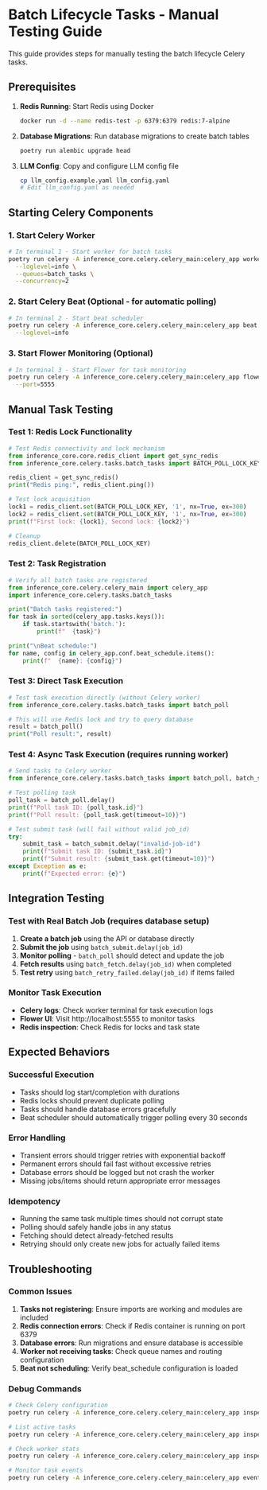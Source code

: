 # Batch Lifecycle Tasks - Manual Testing Guide

This guide provides steps for manually testing the batch lifecycle Celery tasks.

## Prerequisites

1. **Redis Running**: Start Redis using Docker

   ```bash
   docker run -d --name redis-test -p 6379:6379 redis:7-alpine
   ```

2. **Database Migrations**: Run database migrations to create batch tables

   ```bash
   poetry run alembic upgrade head
   ```

3. **LLM Config**: Copy and configure LLM config file
   ```bash
   cp llm_config.example.yaml llm_config.yaml
   # Edit llm_config.yaml as needed
   ```

## Starting Celery Components

### 1. Start Celery Worker

```bash
# In terminal 1 - Start worker for batch tasks
poetry run celery -A inference_core.celery.celery_main:celery_app worker \
  --loglevel=info \
  --queues=batch_tasks \
  --concurrency=2
```

### 2. Start Celery Beat (Optional - for automatic polling)

```bash
# In terminal 2 - Start beat scheduler
poetry run celery -A inference_core.celery.celery_main:celery_app beat \
  --loglevel=info
```

### 3. Start Flower Monitoring (Optional)

```bash
# In terminal 3 - Start Flower for task monitoring
poetry run celery -A inference_core.celery.celery_main:celery_app flower \
  --port=5555
```

## Manual Task Testing

### Test 1: Redis Lock Functionality

```python
# Test Redis connectivity and lock mechanism
from inference_core.core.redis_client import get_sync_redis
from inference_core.celery.tasks.batch_tasks import BATCH_POLL_LOCK_KEY

redis_client = get_sync_redis()
print("Redis ping:", redis_client.ping())

# Test lock acquisition
lock1 = redis_client.set(BATCH_POLL_LOCK_KEY, '1', nx=True, ex=300)
lock2 = redis_client.set(BATCH_POLL_LOCK_KEY, '1', nx=True, ex=300)
print(f"First lock: {lock1}, Second lock: {lock2}")

# Cleanup
redis_client.delete(BATCH_POLL_LOCK_KEY)
```

### Test 2: Task Registration

```python
# Verify all batch tasks are registered
from inference_core.celery.celery_main import celery_app
import inference_core.celery.tasks.batch_tasks

print("Batch tasks registered:")
for task in sorted(celery_app.tasks.keys()):
    if task.startswith('batch.'):
        print(f"  {task}")

print("\nBeat schedule:")
for name, config in celery_app.conf.beat_schedule.items():
    print(f"  {name}: {config}")
```

### Test 3: Direct Task Execution

```python
# Test task execution directly (without Celery worker)
from inference_core.celery.tasks.batch_tasks import batch_poll

# This will use Redis lock and try to query database
result = batch_poll()
print("Poll result:", result)
```

### Test 4: Async Task Execution (requires running worker)

```python
# Send tasks to Celery worker
from inference_core.celery.tasks.batch_tasks import batch_poll, batch_submit

# Test polling task
poll_task = batch_poll.delay()
print(f"Poll task ID: {poll_task.id}")
print(f"Poll result: {poll_task.get(timeout=10)}")

# Test submit task (will fail without valid job_id)
try:
    submit_task = batch_submit.delay("invalid-job-id")
    print(f"Submit task ID: {submit_task.id}")
    print(f"Submit result: {submit_task.get(timeout=10)}")
except Exception as e:
    print(f"Expected error: {e}")
```

## Integration Testing

### Test with Real Batch Job (requires database setup)

1. **Create a batch job** using the API or database directly
2. **Submit the job** using `batch_submit.delay(job_id)`
3. **Monitor polling** - `batch_poll` should detect and update the job
4. **Fetch results** using `batch_fetch.delay(job_id)` when completed
5. **Test retry** using `batch_retry_failed.delay(job_id)` if items failed

### Monitor Task Execution

- **Celery logs**: Check worker terminal for task execution logs
- **Flower UI**: Visit http://localhost:5555 to monitor tasks
- **Redis inspection**: Check Redis for locks and task state

## Expected Behaviors

### Successful Execution

- Tasks should log start/completion with durations
- Redis locks should prevent duplicate polling
- Tasks should handle database errors gracefully
- Beat scheduler should automatically trigger polling every 30 seconds

### Error Handling

- Transient errors should trigger retries with exponential backoff
- Permanent errors should fail fast without excessive retries
- Database errors should be logged but not crash the worker
- Missing jobs/items should return appropriate error messages

### Idempotency

- Running the same task multiple times should not corrupt state
- Polling should safely handle jobs in any status
- Fetching should detect already-fetched results
- Retrying should only create new jobs for actually failed items

## Troubleshooting

### Common Issues

1. **Tasks not registering**: Ensure imports are working and modules are included
2. **Redis connection errors**: Check if Redis container is running on port 6379
3. **Database errors**: Run migrations and ensure database is accessible
4. **Worker not receiving tasks**: Check queue names and routing configuration
5. **Beat not scheduling**: Verify beat_schedule configuration is loaded

### Debug Commands

```bash
# Check Celery configuration
poetry run celery -A inference_core.celery.celery_main:celery_app inspect conf

# List active tasks
poetry run celery -A inference_core.celery.celery_main:celery_app inspect active

# Check worker stats
poetry run celery -A inference_core.celery.celery_main:celery_app inspect stats

# Monitor task events
poetry run celery -A inference_core.celery.celery_main:celery_app events
```
